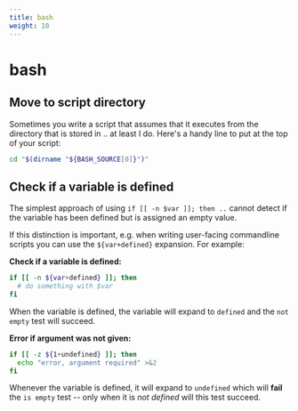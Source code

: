 ```yaml
---
title: bash
weight: 10
---
```


# bash

## Move to script directory

Sometimes you write a script that assumes that it executes from the directory that is stored in .. at least I do. Here's a handy line to put at the top of your script:

```bash
cd "$(dirname "${BASH_SOURCE[0]}")"
```

## Check if a variable is defined

The simplest approach of using `if [[ -n $var ]]; then ..` cannot detect if the
variable has been defined but is assigned an empty value.

If this distinction is important, e.g. when writing user-facing commandline
scripts you can use the `${var+defined}` expansion. For example:

**Check if a variable is defined:**

```bash
if [[ -n ${var+defined} ]]; then
  # do something with $var
fi
```

When the variable is defined, the variable will expand to `defined` and the
`not empty` test will succeed.

**Error if argument was not given:**

```bash
if [[ -z ${1+undefined} ]]; then
  echo "error, argument required" >&2
fi
```

Whenever the variable is defined, it will expand to `undefined` which will
**fail** the `is empty` test -- only when it is *not defined* will this test
succeed.
